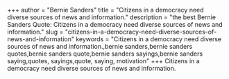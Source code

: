 +++
author = "Bernie Sanders"
title = "Citizens in a democracy need diverse sources of news and information."
description = "the best Bernie Sanders Quote: Citizens in a democracy need diverse sources of news and information."
slug = "citizens-in-a-democracy-need-diverse-sources-of-news-and-information"
keywords = "Citizens in a democracy need diverse sources of news and information.,bernie sanders,bernie sanders quotes,bernie sanders quote,bernie sanders sayings,bernie sanders saying,quotes, sayings,quote, saying, motivation"
+++
Citizens in a democracy need diverse sources of news and information.
